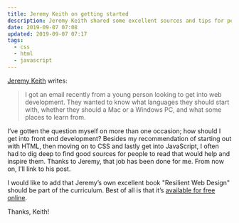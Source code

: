 ```yaml
---
title: Jeremy Keith on getting started
description: Jeremy Keith shared some excellent sources and tips for people getting into front end development
date: 2019-09-07 07:08
updated: 2019-09-07 07:17
tags:
  - css
  - html
  - javascript
---
```


[Jeremy Keith](https://adactio.com/journal/15782) writes:

> I got an email recently from a young person looking to get into web development. They wanted to know what languages they should start with, whether they should a Mac or a Windows PC, and what some places to learn from.

I’ve gotten the question myself on more than one occasion; how should I get into front end development? Besides my recommendation of starting out with HTML, then moving on to CSS and lastly get into JavaScript, I often had to dig deep to find good sources for people to read that would help and inspire them. Thanks to Jeremy, that job has been done for me. From now on, I’ll link to his post.

I would like to add that Jeremy’s own excellent book "Resilient Web Design" should be part of the curriculum. Best of all is that it’s [available for free online](https://resilientwebdesign.com).

Thanks, Keith!
